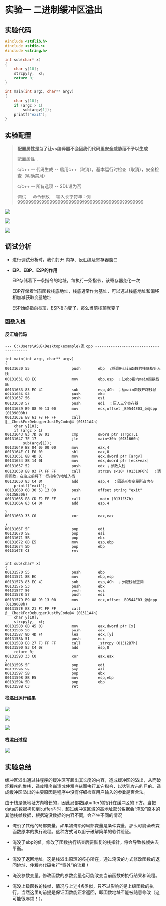 # 实验一  二进制缓冲区溢出

## 实验代码

```c
#include <stdlib.h>
#include <stdio.h>
#include <string.h>

int sub(char* x)
{
	char y[10];
	strcpy(y,  x);
	return 0;
}

int main(int argc, char** argv)
{
	char y[10];
	if (argc > 1) 
		sub(argv[1]);
	printf("exit");
}
```

## 实验配置

>**配置属性是为了让vs编译器不会因我们代码里安全威胁而不予以生成**
>
>配置属性：
>
>c/c++ -- 代码生成 -- 启用c++（取消），基本运行时检查（取消），安全检查（明确禁用）
>
>c/c++ -- 所有选项 -- SDL设为否
>
>调试   -- 命令参数 -- 输入长字符串：例99999999999999999999999999999999999999999999999 

![](images/1.png)

![](images/2.png)

![](images/3.png)



## 调试分析

- 进行调试分析时，我们打开 内存、反汇编及寄存器窗口 

- **EIP、EBP、ESP的作用**

  EIP存储着下一条指令的地址，每执行一条指令，该寄存器变化一次

  EBP存储着当前函数栈底地址，栈底通常作为基址，可以通过栈底地址和偏移相加减获取变量地址

  ESP始终指向栈顶，ESP指向变了，那么当前栈顶就变了



### 函数入栈

#### 反汇编代码

```assembly
--- C:\Users\ASUS\Desktop\example\源.cpp ---------------------------------------

int main(int argc, char** argv)
{
00131630 55                   push        ebp  ;将调用main函数的栈底指针入栈
00131631 8B EC                mov         ebp,esp  ；让ebp指向main函数栈底
00131633 83 EC 4C             sub         esp,4Ch  ；给main函数开辟栈帧
00131636 53                   push        ebx  
00131637 56                   push        esi  
00131638 57                   push        edi  ；压入三个寄存器
00131639 B9 08 90 13 00       mov         ecx,offset _B9544E03_源@cpp (0139008h) 
0013163E E8 61 FB FF FF       call        @__CheckForDebuggerJustMyCode@4 (01311A4h)  
	char y[10];
	if (argc > 1) 
00131643 83 7D 08 01          cmp         dword ptr [argc],1  
00131647 7E 17                jle         main+30h (0131660h)  
		sub(argv[1]);
00131649 B8 04 00 00 00       mov         eax,4  
0013164E C1 E0 00             shl         eax,0  
00131651 8B 4D 0C             mov         ecx,dword ptr [argv]  
00131654 8B 14 01             mov         edx,dword ptr [ecx+eax] 
00131657 52                   push        edx ；参数入栈
00131658 E8 93 FA FF FF       call        strcpy_s<10> (01310F0h)  ；调用函数，在这之前将下一行指令的地址入栈
0013165D 83 C4 04             add         esp,4  ；回退形参变量所占内存
	printf("exit");
00131660 68 30 5B 13 00       push        offset string "exit" (0135B30h)  
00131665 E8 CD F9 FF FF       call        _main (0131037h)  
0013166A 83 C4 04             add         esp,4  

}
0013166D 33 C0                xor         eax,eax  

}
0013166F 5F                   pop         edi  
00131670 5E                   pop         esi  
00131671 5B                   pop         ebx  
00131672 8B E5                mov         esp,ebp  
00131674 5D                   pop         ebp  
00131675 C3                   ret  
```

```assembly

int sub(char* x)
{
00131570 55                   push        ebp  
00131571 8B EC                mov         ebp,esp  
00131573 83 EC 4C             sub         esp,4Ch  ；分配栈帧空间
00131576 53                   push        ebx  
00131577 56                   push        esi  
00131578 57                   push        edi  
00131579 B9 08 90 13 00       mov         ecx,offset _B9544E03_源@cpp (0139008h)  
0013157E E8 21 FC FF FF       call        @__CheckForDebuggerJustMyCode@4 (01311A4h)  
	char y[10];
	strcpy(y,  x);
00131583 8B 45 08             mov         eax,dword ptr [x]  
00131586 50                   push        eax  
00131587 8D 4D F4             lea         ecx,[y]  
0013158A 51                   push        ecx  
0013158B E8 27 FD FF FF       call        _strcpy (01312B7h)  
00131590 83 C4 08             add         esp,8  
	return 0;
00131593 33 C0                xor         eax,eax  
}
00131595 5F                   pop         edi  
00131596 5E                   pop         esi  
00131597 5B                   pop         ebx  
00131598 8B E5                mov         esp,ebp  
0013159A 5D                   pop         ebp  
0013159B C3                   ret  
```



#### 栈溢出运行结果

![](images/5.png)

![](images/6.png)

![](images/7.png)



#### 栈溢出过程

![](images/4.png)





## 实验总结

缓冲区溢出通过往程序的缓冲区写超出其长度的内容，造成缓冲区的溢出，从而破坏程序的堆栈，造成程序崩溃或使程序转而执行其它指令，以达到攻击的目的。造成缓冲区溢出的主要原因是程序中没有仔细检查用户输入的参数是否合法。

由于栈是低地址方向增长的，因此局部数组buffer的指针在缓冲区的下方。当把data的数据拷贝到buffer内时，超过缓冲区区域的高地址部分数据会“淹没”原本的其他栈帧数据，根据淹没数据的内容不同，会产生不同的情况：

- 淹没了其他的局部变量。如果被淹没的局部变量是条件变量，那么可能会改变函数原本的执行流程。这种方式可以用于破解简单的软件验证。

- 淹没了ebp的值。修改了函数执行结束后要恢复的栈指针，将会导致栈帧失去平衡。

- 淹没了返回地址。这是栈溢出原理的核心所在，通过淹没的方式修改函数的返回地址，使程序代码执行“意外”的流程！

- 淹没参数变量。修改函数的参数变量也可能改变当前函数的执行结果和流程。

- 淹没上级函数的栈帧，情况与上述4点类似，只不过影响的是上级函数的执行。当然这里的前提是保证函数能正常返回，即函数地址不能被随意修改（这可能很麻烦！）。

